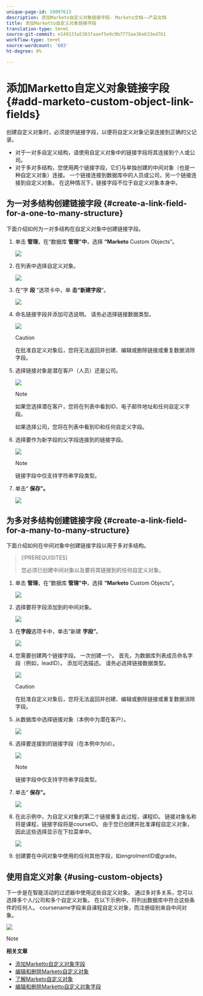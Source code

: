```yaml
---
unique-page-id: 10097613
description: 添加Marketo自定义对象链接字段- Marketo文档——产品文档
title: 添加Marketto自定义对象链接字段
translation-type: tm+mt
source-git-commit: e149133a5383faaef5e9c9b7775ae36e633ed7b1
workflow-type: tm+mt
source-wordcount: '603'
ht-degree: 0%

---
```



# 添加Marketto自定义对象链接字段 {#add-marketo-custom-object-link-fields}

创建自定义对象时，必须提供链接字段，以便将自定义对象记录连接到正确的父记录。

* 对于一对多自定义结构，请使用自定义对象中的链接字段将其连接到个人或公司。
* 对于多对多结构，您使用两个链接字段，它们与单独创建的中间对象（也是一种自定义对象）连接。 一个链接连接到数据库中的人员或公司，另一个链接连接到自定义对象。 在这种情况下，链接字段不位于自定义对象本身中。

## 为一对多结构创建链接字段 {#create-a-link-field-for-a-one-to-many-structure}

下面介绍如何为一对多结构在自定义对象中创建链接字段。

1. 单击 **管理**，在“数据库 **管理”中**，选择 **“Marketo** Custom Objects”。

   ![](assets/image2016-1-18-13-3a25-3a11.png)

1. 在列表中选择自定义对象。

   ![](assets/image2016-1-14-15-3a6-3a2.png)

1. 在“字 **段** ”选项卡中，单 **击“新建字段**”。

   ![](assets/image2015-9-17-14-3a9-3a19.png)

1. 命名链接字段并添加可选说明。 请务必选择链接数据类型。

   ![](assets/image2015-10-5-13-3a24-3a57.png)

   >[!CAUTION]
   >
   >在批准自定义对象后，您将无法返回并创建、编辑或删除链接或重复数据消除字段。

1. 选择链接对象是潜在客户（人员）还是公司。

   ![](assets/image2015-10-5-13-3a28-3a1.png)

   >[!NOTE]
   >
   >如果您选择潜在客户，您将在列表中看到ID、电子邮件地址和任何自定义字段。
   >
   >
   >如果选择公司，您将在列表中看到ID和任何自定义字段。

1. 选择要作为新字段的父字段连接到的链接字段。

   ![](assets/image2015-10-5-13-3a30-3a6.png)

   >[!NOTE]
   >
   >链接字段中仅支持字符串字段类型。

1. 单击“ **保存”。**

   ![](assets/image2015-10-5-13-3a34-3a0.png)

## 为多对多结构创建链接字段 {#create-a-link-field-for-a-many-to-many-structure}

下面介绍如何在中间对象中创建链接字段以用于多对多结构。

>[!PREREQUISITES]
>
>您必须已创建中间对象以及要将其链接到的任何自定义对象。

1. 单击 **管理**，在“数据库 **管理”中**，选择 **“Marketo** Custom Objects”。

   ![](assets/image2016-1-18-9-3a8-3a14.png)

1. 选择要将字段添加到的中间对象。

   ![](assets/image2016-1-18-9-3a10-3a29.png)

1. 在**字段**选项卡中，单击“新建 **字段”**。

   ![](assets/image2016-1-18-9-3a31-3a43.png)

1. 您需要创建两个链接字段。 一次创建一个。 首先，为数据库列表成员命名字段（例如，leadID）。 添加可选描述。 请务必选择链接数据类型。

   ![](assets/image2016-1-18-9-3a38-3a59.png)

   >[!CAUTION]
   >
   >在批准自定义对象后，您将无法返回并创建、编辑或删除链接或重复数据消除字段。

1. 从数据库中选择链接对象（本例中为潜在客户）。

   ![](assets/image2016-1-18-9-3a50-3a48.png)

1. 选择要连接到的链接字段（在本例中为Id）。

   ![](assets/image2016-1-18-9-3a53-3a54.png)

   >[!NOTE]
   >
   >链接字段中仅支持字符串字段类型。

1. 单击“ **保存”。**

   ![](assets/image2016-1-18-9-3a55-3a18.png)

1. 在此示例中，为自定义对象的第二个链接重复此过程，课程ID。 链接对象名称将是课程，链接字段将是courseID。 由于您已创建并批准课程自定义对象，因此这些选择显示在下拉菜单中。

   ![](assets/image2016-1-18-9-3a57-3a46.png)

1. 创建要在中间对象中使用的任何其他字段，如engrolmentID或grade。

## 使用自定义对象 {#using-custom-objects}

下一步是在智能活动的过滤器中使用这些自定义对象。 通过多对多关系，您可以选择多个人/公司和多个自定义对象。 在以下示例中，将列出数据库中符合这些条件的任何人。 coursename字段来自课程自定义对象，而注册级别来自中间对象。

![](assets/image2016-1-14-15-3a57-3a59.png)

>[!NOTE]
>
>**相关文章**
>
>* [添加Marketto自定义对象字段](add-marketo-custom-object-fields.md)
>* [编辑和删除Marketo自定义对象](edit-and-delete-a-marketo-custom-object.md)
>* [了解Marketo自定义对象](understanding-marketo-custom-objects.md)
>* [编辑和删除Marketto自定义对象字段](edit-and-delete-marketo-custom-object-fields.md)

>



